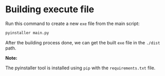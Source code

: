 # Building execute file

Run this command to create a new `exe` file from the main script:

```sh
pyinstaller main.py
```

After the building process done, we can get the built `exe` file in the `./dist` path.

**Note:**

The pyinstaller tool is installed using `pip` with the `requirements.txt` file.